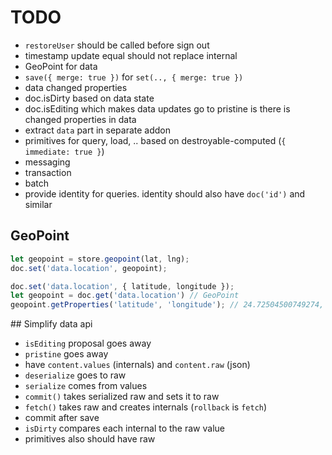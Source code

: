 # TODO

* `restoreUser` should be called before sign out
* timestamp update equal should not replace internal
* GeoPoint for data
* `save({ merge: true })` for `set(.., { merge: true })`
* data changed properties
* doc.isDirty based on data state
* doc.isEditing which makes data updates go to pristine is there is changed properties in data
* extract `data` part in separate addon
* primitives for query, load, .. based on destroyable-computed (`{ immediate: true }`)
* messaging
* transaction
* batch
* provide identity for queries. identity should also have `doc('id')` and similar

## GeoPoint

``` javascript
let geopoint = store.geopoint(lat, lng);
doc.set('data.location', geopoint);
```

``` javascript
doc.set('data.location', { latitude, longitude });
let geopoint = doc.get('data.location') // GeoPoint
geopoint.getProperties('latitude', 'longitude'); // 24.72504500749274, 58.74554729994484
```

## Simplify data api

* `isEditing` proposal goes away
* `pristine` goes away
* have `content.values` (internals) and `content.raw` (json)
* `deserialize` goes to raw
* `serialize` comes from values
* `commit()` takes serialized raw and sets it to raw
* `fetch()` takes raw and creates internals (`rollback` is `fetch`)
* commit after save
* `isDirty` compares each internal to the raw value
* primitives also should have raw
